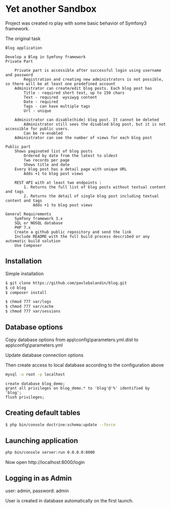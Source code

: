 Yet another Sandbox
====

Project was created ro play with some basic behavior of Symfony3 framework.

The original task

```text
Blog application

Develop a Blog in Symfony framework
Private Part

    Private part is accessible after successful login using username and password
        Registration and creating new administrators is not possible, so there will be at least one predefined account
    Administrator can create/edit blog posts. Each blog post has
        Title - required short text, up to 150 chars
        Text - required  wysiwyg content
        Date - required
        Tags - can have multiple tags
        Url - unique

    Administrator can disable(hide) blog post. It cannot be deleted
        Administrator still sees the disabled blog post, but it is not accessible for public users.
        Can be re-enabled
    Administrator can see the number of views for each blog post

Public part
    Shows paginated list of blog posts
        Ordered by date from the latest to oldest
        Two records per page
        Shows title and date
    Every blog post has a detail page with unique URL
        Adds +1 to blog post views

    REST API with at least two endpoints :
        1. Returns the full list of blog posts without textual content and tags
        2. Returns the detail of single blog post including textual content and tags
            Adds +1 to blog post views

General Requirements
    Symfony framework 3.x
    SQL or NOSQL database
    PHP 7.x
    Create a github public repository and send the link
    Include README with the full build process described or any automatic build solution
    Use Composer
```

## Installation

Simple installation

```bash
$ git clone https://github.com/pavlobalandin/blog.git
$ cd blog
$ composer install

$ chmod 777 var/logs
$ chmod 777 var/cache
$ chmod 777 var/sessions
```

## Database options

Copy database options from app\config\parameters.yml.dist to app\config\parameters.yml

Update database connection options

Then create access to local database according to the configuration above

```bash
mysql -u root -p localhost
```

```mysql
create database blog_demo;
grant all privileges on blog_demo.* to 'blog'@'%' identified by 'blog';
flush privileges;
```

## Creating default tables

```bash
$ php bin/console doctrine:schema:update --force
```

## Launching application

```bash
php bin/console server:run 0.0.0.0:8000
```

Now open http://localhost:8000/login

## Logging in as Admin

user: admin, password: admin

User is created in database automatically on the first launch.